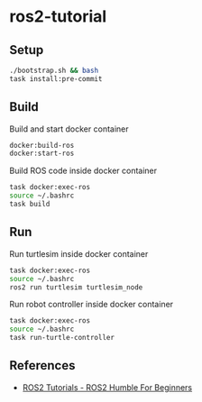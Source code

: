 # ros2-tutorial

## Setup

```bash
./bootstrap.sh && bash
task install:pre-commit
```

## Build

Build and start docker container

```bash
docker:build-ros
docker:start-ros
```

Build ROS code inside docker container

```bash
task docker:exec-ros
source ~/.bashrc
task build
```

## Run

Run turtlesim inside docker container

```bash
task docker:exec-ros
source ~/.bashrc
ros2 run turtlesim turtlesim_node
```

Run robot controller inside docker container

```bash
task docker:exec-ros
source ~/.bashrc
task run-turtle-controller
```

## References

- [ROS2 Tutorials - ROS2 Humble For Beginners](https://www.youtube.com/playlist?list=PLLSegLrePWgJudpPUof4-nVFHGkB62Izy)
